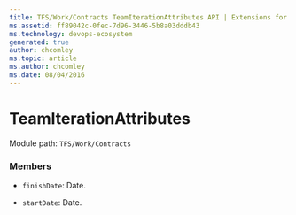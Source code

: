 ```yaml
---
title: TFS/Work/Contracts TeamIterationAttributes API | Extensions for Azure DevOps Services
ms.assetid: ff89042c-0fec-7d96-3446-5b8a03dddb43
ms.technology: devops-ecosystem
generated: true
author: chcomley
ms.topic: article
ms.author: chcomley
ms.date: 08/04/2016
---
```


# TeamIterationAttributes

Module path: `TFS/Work/Contracts`

### Members

* `finishDate`: Date.

* `startDate`: Date.
